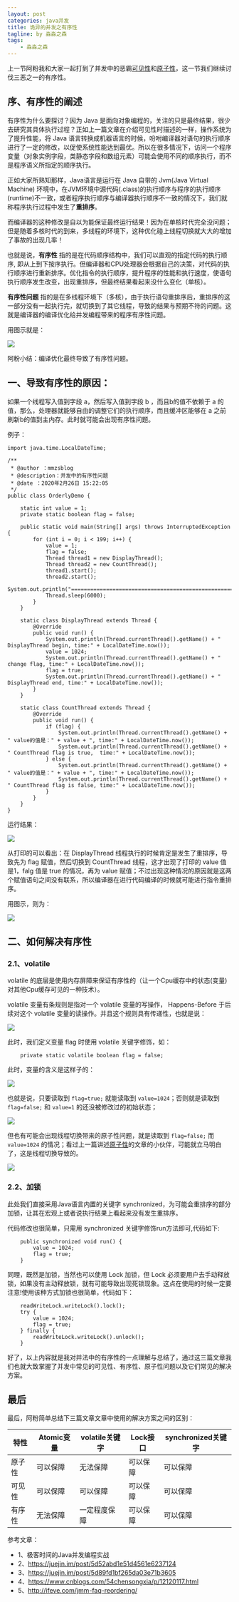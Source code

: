 ```yaml
---
layout: post
categories: java并发
title: 诡异的并发之有序性
tagline: by 淼淼之森
tags: 
    - 淼淼之森
---
```


上一节阿粉我和大家一起打到了并发中的恶霸[可见性](https://mp.weixin.qq.com/s/jPIGL2jvxYvo-1WOu23VAA)和[原子性]()，这一节我们继续讨伐三恶之一的有序性。
<!--more-->
## 序、有序性的阐述

有序性为什么要探讨？因为 Java 是面向对象编程的，关注的只是最终结果，很少去研究其具体执行过程？正如上一篇文章在介绍可见性时描述的一样，操作系统为了提升性能，将 Java 语言转换成机器语言的时候，吩咐编译器对语句的执行顺序进行了一定的修改，以促使系统性能达到最优。所以在很多情况下，访问一个程序变量（对象实例字段，类静态字段和数组元素）可能会使用不同的顺序执行，而不是程序语义所指定的顺序执行。

正如大家所熟知那样，Java语言是运行在 Java 自带的 Jvm(Java Virtual Machine) 环境中，在JVM环境中源代码(.class)的执行顺序与程序的执行顺序(runtime)不一致，或者程序执行顺序与编译器执行顺序不一致的情况下，我们就称程序执行过程中发生了**重排序**。

而编译器的这种修改是自以为能保证最终运行结果！因为在单核时代完全没问题；但是随着多核时代的到来，多线程的环境下，这种优化碰上线程切换就大大的增加了事故的出现几率！

也就是说，**有序性** 指的是在代码顺序结构中，我们可以直观的指定代码的执行顺序, 即从上到下按序执行。但编译器和CPU处理器会根据自己的决策，对代码的执行顺序进行重新排序。优化指令的执行顺序，提升程序的性能和执行速度，使语句执行顺序发生改变，出现重排序，但最终结果看起来没什么变化（单核）。

**有序性问题** 指的是在多线程环境下（多核），由于执行语句重排序后，重排序的这一部分没有一起执行完，就切换到了其它线程，导致的结果与预期不符的问题。这就是编译器的编译优化给并发编程带来的程序有序性问题。

用图示就是：

![](http://www.justdojava.com/assets/images/2019/java/image-mmzsblog/2020/03-01/1.png)

阿粉小结：编译优化最终导致了有序性问题。


## 一、导致有序性的原因：

如果一个线程写入值到字段 a，然后写入值到字段 b ，而且b的值不依赖于  a 的值，那么，处理器就能够自由的调整它们的执行顺序，而且缓冲区能够在 a 之前刷新b的值到主内存。此时就可能会出现有序性问题。

例子：
```
import java.time.LocalDateTime;

/**
 * @author ：mmzsblog
 * @description：并发中的有序性问题
 * @date ：2020年2月26日 15:22:05
 */
public class OrderlyDemo {

    static int value = 1;
    private static boolean flag = false;

    public static void main(String[] args) throws InterruptedException {
        for (int i = 0; i < 199; i++) {
            value = 1;
            flag = false;
            Thread thread1 = new DisplayThread();
            Thread thread2 = new CountThread();
            thread1.start();
            thread2.start();
            System.out.println("=========================================================");
            Thread.sleep(6000);
        }
    }

    static class DisplayThread extends Thread {
        @Override
        public void run() {
            System.out.println(Thread.currentThread().getName() + " DisplayThread begin, time:" + LocalDateTime.now());
            value = 1024;
            System.out.println(Thread.currentThread().getName() + " change flag, time:" + LocalDateTime.now());
            flag = true;
            System.out.println(Thread.currentThread().getName() + " DisplayThread end, time:" + LocalDateTime.now());
        }
    }

    static class CountThread extends Thread {
        @Override
        public void run() {
            if (flag) {
                System.out.println(Thread.currentThread().getName() + " value的值是：" + value + ", time:" + LocalDateTime.now());
                System.out.println(Thread.currentThread().getName() + " CountThread flag is true,  time:" + LocalDateTime.now());
            } else {
                System.out.println(Thread.currentThread().getName() + " value的值是：" + value + ", time:" + LocalDateTime.now());
                System.out.println(Thread.currentThread().getName() + " CountThread flag is false, time:" + LocalDateTime.now());
            }
        }
    }
}
```
运行结果：

![](http://www.justdojava.com/assets/images/2019/java/image-mmzsblog/2020/03-01/2.png)

从打印的可以看出：在 DisplayThread 线程执行的时候肯定是发生了重排序，导致先为 flag 赋值，然后切换到 CountThread 线程，这才出现了打印的 value 值是1，falg 值是 true 的情况，再为 value 赋值；不过出现这种情况的原因就是这两个赋值语句之间没有联系，所以编译器在进行代码编译的时候就可能进行指令重排序。

用图示，则为：

![](http://www.justdojava.com/assets/images/2019/java/image-mmzsblog/2020/03-01/3.png)


## 二、如何解决有序性

### 2.1、volatile
volatile 的底层是使用内存屏障来保证有序性的（让一个Cpu缓存中的状态(变量)对其他Cpu缓存可见的一种技术）。

volatile 变量有条规则是指对一个 volatile 变量的写操作， Happens-Before 于后续对这个 volatile 变量的读操作。并且这个规则具有传递性，也就是说：

![](http://www.justdojava.com/assets/images/2019/java/image-mmzsblog/2020/03-01/4.png)

此时，我们定义变量 flag 时使用 volatile 关键字修饰，如：
```
    private static volatile boolean flag = false;
```
此时，变量的含义是这样子的：

![](http://www.justdojava.com/assets/images/2019/java/image-mmzsblog/2020/03-01/5.png)

也就是说，只要读取到 `flag=true;` 就能读取到 `value=1024`；否则就是读取到 `flag=false;` 和 `value=1` 的还没被修改过的初始状态；

![](http://www.justdojava.com/assets/images/2019/java/image-mmzsblog/2020/03-01/6.png)

但也有可能会出现线程切换带来的原子性问题，就是读取到 `flag=false;` 而 `value=1024` 的情况；看过上一篇讲述[原子性]()的文章的小伙伴，可能就立马明白了，这是线程切换导致的。

![](http://www.justdojava.com/assets/images/2019/java/image-mmzsblog/2020/03-01/7.png)

### 2.2、加锁

此处我们直接采用Java语言内置的关键字 synchronized，为可能会重排序的部分加锁，让其在宏观上或者说执行结果上看起来没有发生重排序。

代码修改也很简单，只需用 synchronized 关键字修饰run方法即可,代码如下:
```
    public synchronized void run() {
        value = 1024;
        flag = true;
    }
```

同理，既然是加锁，当然也可以使用 Lock 加锁，但 Lock 必须要用户去手动释放锁，如果没有主动释放锁，就有可能导致出现死锁现象。这点在使用的时候一定要注意!使用该种方式加锁也很简单，代码如下：
```
    readWriteLock.writeLock().lock();
    try {
        value = 1024;
        flag = true;
    } finally {
        readWriteLock.writeLock().unlock();
    }
```

好了，以上内容就是我对并法中的有序性的一点理解与总结了，通过这三篇文章我们也就大致掌握了并发中常见的可见性、有序性、原子性问题以及它们常见的解决方案。



## 最后
最后，阿粉简单总结下三篇文章文章中使用的解决方案之间的区别：

特性	| Atomic变量 | volatile关键字 | Lock接口	| synchronized关键字
--|--|--|--|--                                     
原子性	| 可以保障   | 无法保障	    | 可以保障	| 可以保障	       		
可见性	| 可以保障   | 可以保障	    | 可以保障	| 可以保障	       		
有序性	| 无法保障   | 一定程度保障	| 可以保障	| 可以保障	       		






参考文章：
- 1、极客时间的Java并发编程实战
- 2、https://juejin.im/post/5d52abd1e51d4561e6237124
- 3、https://juejin.im/post/5d89fd1bf265da03e71b3605
- 4、https://www.cnblogs.com/54chensongxia/p/12120117.html
- 5、http://ifeve.com/jmm-faq-reordering/
